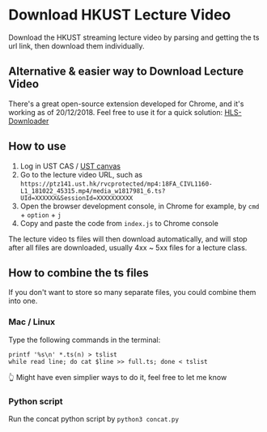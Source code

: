 # Download HKUST Lecture Video

Download the HKUST streaming lecture video by parsing and getting the ts url link, then download them individually.

## Alternative & easier way to Download Lecture Video

There's a great open-source extension developed for Chrome, and it's working as of 20/12/2018. Feel free to use it for a quick solution:
[HLS-Downloader](https://github.com/puemos/hls-downloader-chrome-extension)

## How to use

1. Log in UST CAS / [UST canvas](https://canvas.ust.hk)
2. Go to the lecture video URL, such as `https://ptz141.ust.hk/rvcprotected/mp4:18FA_CIVL1160-L1_181022_45315.mp4/media_w1817981_6.ts?UId=XXXXXX&SessionId=XXXXXXXXXX`
3. Open the browser development console, in Chrome for example, by `cmd` + `option` + `j`
4. Copy and paste the code from `index.js` to Chrome console

The lecture video ts files will then download automatically, and will stop after all files are downloaded, usually 4xx ~ 5xx files for a lecture class.

## How to combine the ts files

If you don't want to store so many separate files, you could combine them into one.

### Mac / Linux

Type the following commands in the terminal:

```Shell
printf '%s\n' *.ts(n) > tslist
while read line; do cat $line >> full.ts; done < tslist
```

:point_up_2: Might have even simplier ways to do it, feel free to let me know

### Python script

Run the concat python script by `python3 concat.py`
